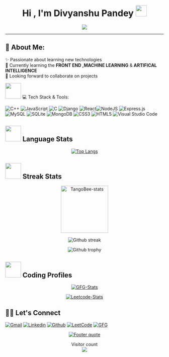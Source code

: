 <h1 align="center">Hi , I'm Divyanshu Pandey <img src="https://media.giphy.com/media/hvRJCLFzcasrR4ia7z/giphy.gif" width="35"></h1>
<p align="center">
  <a href="https://github.com/DenverCoder1/readme-typing-svg"><img src="https://readme-typing-svg.herokuapp.com?lines=Computer+Engineering+Student;Aspiring+Full+Stack+Developer+And+CPP+Developer;Always%20Eager%20to%20learn%20new%20things&center=true&width=600&height=80"></a>
</p>
<hr/>

## 💫 About Me:
✨ Passionate about learning new technologies<br>🌱 Currently learning the <b>FRONT END ,MACHINE LEARNING</b> & <b>ARTIFICAL INTELLIGENCE</b><br><!-- 🔭 Working on a <b>Subscription based eCommerce Website</b><br> -->👯 Looking forward to collaborate on projects<br>

<img src="https://media2.giphy.com/media/QssGEmpkyEOhBCb7e1/giphy.gif?cid=ecf05e47a0n3gi1bfqntqmob8g9aid1oyj2wr3ds3mg700bl&rid=giphy.gif" width="50px" height="50px"> 💻 Tech Stack & Tools:
<!-- ![Python](https://img.shields.io/badge/python-3670A0?style=for-the-badge&logo=python&logoColor=ffdd54) -->
<!--![Java](https://img.shields.io/badge/java-%23ED8B00.svg?style=for-the-badge&logo=java&logoColor=white)--> 
![C++](https://img.shields.io/badge/C++-5C2D91?style=for-the-badge&logo=c++&logoColor=white) ![JavaScript](https://img.shields.io/badge/javascript-%23323330.svg?style=for-the-badge&logo=javascript&logoColor=%23F7DF1E) ![C](https://img.shields.io/badge/c-%2300599C.svg?style=for-the-badge&logo=c&logoColor=white) ![Django](https://img.shields.io/badge/django-%23092E20.svg?style=for-the-badge&logo=django&logoColor=white) ![React](https://img.shields.io/badge/react-%2320232a.svg?style=for-the-badge&logo=react&logoColor=%2361DAFB)![NodeJS](https://img.shields.io/badge/node.js-6DA55F?style=for-the-badge&logo=node.js&logoColor=white) ![Express.js](https://img.shields.io/badge/express.js-%23404d59.svg?style=for-the-badge&logo=express&logoColor=%2361DAFB) ![MySQL](https://img.shields.io/badge/mysql-%2300f.svg?style=for-the-badge&logo=mysql&logoColor=white) ![SQLite](https://img.shields.io/badge/sqlite-%2307405e.svg?style=for-the-badge&logo=sqlite&logoColor=white) ![MongoDB](https://img.shields.io/badge/MongoDB-%234ea94b.svg?style=for-the-badge&logo=mongodb&logoColor=white) ![CSS3](https://img.shields.io/badge/css3-%231572B6.svg?style=for-the-badge&logo=css3&logoColor=white) ![HTML5](https://img.shields.io/badge/html5-%23E34F26.svg?style=for-the-badge&logo=html5&logoColor=white)
 ![Visual Studio Code](https://img.shields.io/badge/Visual%20Studio%20Code-0078d7.svg?style=for-the-badge&logo=visual-studio-code&logoColor=white) 
## <img src="https://github.com/TheDudeThatCode/TheDudeThatCode/blob/master/Assets/Developer.gif" width="50" />  Language Stats
 <div align="center">

  <a>[![Top Langs](https://github-readme-stats.vercel.app/api/top-langs/?username=Divyanshu592)](https://github.com/Divyanshu592/github-readme-stats)</a>

</div>


## <img src="https://github.com/TheDudeThatCode/TheDudeThatCode/blob/master/Assets/Developer.gif" width="50" /> Streak Stats
<div align="center">
<img height="150em" src="https://github-readme-stats.vercel.app/api/?username=TangoBeee&layout=compact&show_icon=true&theme=algolia" alt="TangoBee-stats"/> 
</div>
<div align="center">

  <a>![Github streak][github-streak]</a>

</div>
<div align="center">

  <a>![Github trophy][github-trophy]</a>

</div>

## <img src="https://github.com/TheDudeThatCode/TheDudeThatCode/blob/master/Assets/Developer.gif" width="50" />  Coding Profiles  
<div align="center">

    
  <a href="">[![GFG-Stats][gfg-stats-url]][gfg-url]</a>
  
  <a href="">[![Leetcode-Stats][leetcode-stats-url]][leetcode-url]</a>

</div>


## 🙋‍♂️ Let's Connect
[![Gmail][gmail-shield]][gmail-url]
[![Linkedin][linkedin-shield]][linkedin-url]
[![Github][github-shield]][github-url]
[![LeetCode][leetcode-shield]][leetcode-url]
[![GFG][gfg-shield]][gfg-url]
<br>

<div align="center">

  <a href="https://github.com/Divyanshu592">![Footer quote][quote-url]</a>

</div>
<p align="center"> 
  Visitor count<br>
  <img src="https://profile-counter.glitch.me/Divyanshu592/count.svg" />
</p>


<!-- MARKDOWN LINKS & IMAGES -->
[visitors-badge]: https://visitor-badge.glitch.me/badge?page_id=Divyanshu592
[github-stars-shield]: https://img.shields.io/github/stars/Divyanshu592?style=social
[github-stats]:https://githubreadmestats.vercel.app/apiusername=Divyanshu592&theme=algolia&show_icons=true&include_all_commits=false&count_private=true&cache_seconds=7200
[leetcode-stats-url]: https://leetcard.jacoblin.cool/divyanshupandey3m?theme=dark&font=Roboto&ext=heatmap
[gfg-stats-url]: https://geeks-for-geeks-stats-api-napiyo.vercel.app/?userName=div_yanshu_01
[leetcode-url]: https://leetcode.com/divyanshupandey3m/
[gfg-url]: https://auth.geeksforgeeks.org/user/div_yanshu_01
[github-followers-shield]: https://img.shields.io/github/followers/?style=social
[github-language]: https://github-readme-stats.vercel.app/api/top-langs/?username=Divyanshu592&theme=algolia
[github-streak]: https://streak-stats.demolab.com?user=Divyanshu592&theme=algolia
[github-trophy]: https://github-profile-trophy.vercel.app/?username=Divyanshu592&theme=algolia
[leetcode-problems-badge]: https://badges.peiyuan.ch/leetcode/divyanshupandey3m/solved?color=orange&logo=leetcode
[gfg-rank-shield]: https://img.shields.io/badge/Institute%20Rank-150-green?labelColor=white&logo=geeksforgeeks&style=flat
[leetcode-url]: https://leetcode.com/divyanshupandey3m/
[gfg-url]:https://auth.geeksforgeeks.org/user/div_yanshu_01
[ssrn-shield]: https://img.shields.io/badge/-SSRN-informational?style=flat&logo=ssrn&logoColor=darkblue&color=white
[ssrn-paper-url]: https://papers.ssrn.com/sol3/papers.cfm?abstract_id=3867738
[ieee-shield]: https://img.shields.io/badge/IEEE-informational?style=flat&logo=ieee
[ieee-paper-url]: https://ieeexplore.ieee.org/document/9807998
[quote-url]: https://quotes-github-readme.vercel.app/api?type=horizontal&theme=radical
[gmail-shield]: https://img.shields.io/badge/-Divyanshu%20Pandey-grey?style=flat&logo=gmail
[gmail-url]: mailto:divyanshu5923m@gmail.com
[linkedin-shield]: https://img.shields.io/badge/-Divyanshu%20Pandey-blue?style=flat&logo=linkedin&logoColor=white
[linkedin-url]: https://www.linkedin.com/in/divyanshu-pandey-212079235/
[github-shield]: https://img.shields.io/badge/-Divyanshu%20Pandey-black?style=flat&logo=github
[linkedin-shield]: https://img.shields.io/badge/-Divyanshu%20Pandey-blue?style=flat&logo=linkedin&logoColor=white
[github-shield]: https://img.shields.io/badge/-Divyanshu%20Pandey-black?style=flat&logo=github
[quote-url]: https://quotes-github-readme.vercel.app/api?type=horizontal&theme=algolia
[leetcode-shield]: https://img.shields.io/badge/-Divyanshu%20Pandey-grey?style=flat&logo=leetcode
[gfg-shield]: https://img.shields.io/badge/-Divyanshu%20Pandey-darkgreen?style=flat&labelColor=white&logo=geeksforgeeks
[github-url]: https://github.com/Divyanshu592
